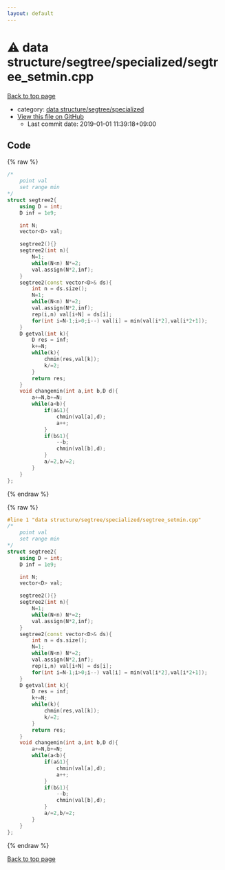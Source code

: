 ```yaml
---
layout: default
---
```


<!-- mathjax config similar to math.stackexchange -->
<script type="text/javascript" async
  src="https://cdnjs.cloudflare.com/ajax/libs/mathjax/2.7.5/MathJax.js?config=TeX-MML-AM_CHTML">
</script>
<script type="text/x-mathjax-config">
  MathJax.Hub.Config({
    TeX: { equationNumbers: { autoNumber: "AMS" }},
    tex2jax: {
      inlineMath: [ ['$','$'] ],
      processEscapes: true
    },
    "HTML-CSS": { matchFontHeight: false },
    displayAlign: "left",
    displayIndent: "2em"
  });
</script>

<script type="text/javascript" src="https://cdnjs.cloudflare.com/ajax/libs/jquery/3.4.1/jquery.min.js"></script>
<script src="https://cdn.jsdelivr.net/npm/jquery-balloon-js@1.1.2/jquery.balloon.min.js" integrity="sha256-ZEYs9VrgAeNuPvs15E39OsyOJaIkXEEt10fzxJ20+2I=" crossorigin="anonymous"></script>
<script type="text/javascript" src="../../../../assets/js/copy-button.js"></script>
<link rel="stylesheet" href="../../../../assets/css/copy-button.css" />


# :warning: data structure/segtree/specialized/segtree_setmin.cpp

<a href="../../../../index.html">Back to top page</a>

* category: <a href="../../../../index.html#2d26a1b1de5ccf32c90554b209fe486c">data structure/segtree/specialized</a>
* <a href="{{ site.github.repository_url }}/blob/master/data structure/segtree/specialized/segtree_setmin.cpp">View this file on GitHub</a>
    - Last commit date: 2019-01-01 11:39:18+09:00




## Code

<a id="unbundled"></a>
{% raw %}
```cpp
/*
	point val
	set range min
*/
struct segtree2{
	using D = int;
	D inf = 1e9;

	int N;
	vector<D> val;

	segtree2(){}
	segtree2(int n){
		N=1;
		while(N<n) N*=2;
		val.assign(N*2,inf);
	}
	segtree2(const vector<D>& ds){
		int n = ds.size();
		N=1;
		while(N<n) N*=2;
		val.assign(N*2,inf);
		rep(i,n) val[i+N] = ds[i];
		for(int i=N-1;i>0;i--) val[i] = min(val[i*2],val[i*2+1]);
	}
	D getval(int k){
		D res = inf;
		k+=N;
		while(k){
			chmin(res,val[k]);
			k/=2;
		}
		return res;
	}
	void changemin(int a,int b,D d){
		a+=N,b+=N;
		while(a<b){
			if(a&1){
				chmin(val[a],d);
				a++;
			}
			if(b&1){
				--b;
				chmin(val[b],d);
			}
			a/=2,b/=2;
		}
	}
};

```
{% endraw %}

<a id="bundled"></a>
{% raw %}
```cpp
#line 1 "data structure/segtree/specialized/segtree_setmin.cpp"
/*
	point val
	set range min
*/
struct segtree2{
	using D = int;
	D inf = 1e9;

	int N;
	vector<D> val;

	segtree2(){}
	segtree2(int n){
		N=1;
		while(N<n) N*=2;
		val.assign(N*2,inf);
	}
	segtree2(const vector<D>& ds){
		int n = ds.size();
		N=1;
		while(N<n) N*=2;
		val.assign(N*2,inf);
		rep(i,n) val[i+N] = ds[i];
		for(int i=N-1;i>0;i--) val[i] = min(val[i*2],val[i*2+1]);
	}
	D getval(int k){
		D res = inf;
		k+=N;
		while(k){
			chmin(res,val[k]);
			k/=2;
		}
		return res;
	}
	void changemin(int a,int b,D d){
		a+=N,b+=N;
		while(a<b){
			if(a&1){
				chmin(val[a],d);
				a++;
			}
			if(b&1){
				--b;
				chmin(val[b],d);
			}
			a/=2,b/=2;
		}
	}
};

```
{% endraw %}

<a href="../../../../index.html">Back to top page</a>

